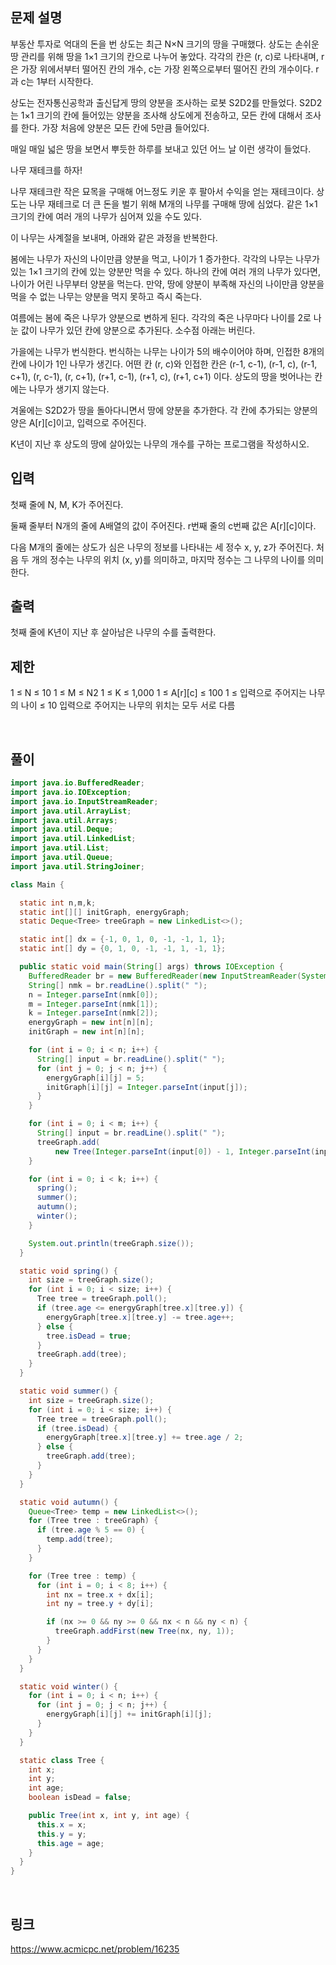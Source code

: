 ## 문제 설명
부동산 투자로 억대의 돈을 번 상도는 최근 N×N 크기의 땅을 구매했다. 상도는 손쉬운 땅 관리를 위해 땅을 1×1 크기의 칸으로 나누어 놓았다. 각각의 칸은 (r, c)로 나타내며, r은 가장 위에서부터 떨어진 칸의 개수, c는 가장 왼쪽으로부터 떨어진 칸의 개수이다. r과 c는 1부터 시작한다.

상도는 전자통신공학과 출신답게 땅의 양분을 조사하는 로봇 S2D2를 만들었다. S2D2는 1×1 크기의 칸에 들어있는 양분을 조사해 상도에게 전송하고, 모든 칸에 대해서 조사를 한다. 가장 처음에 양분은 모든 칸에 5만큼 들어있다.

매일 매일 넓은 땅을 보면서 뿌듯한 하루를 보내고 있던 어느 날 이런 생각이 들었다.

나무 재테크를 하자!

나무 재테크란 작은 묘목을 구매해 어느정도 키운 후 팔아서 수익을 얻는 재테크이다. 상도는 나무 재테크로 더 큰 돈을 벌기 위해 M개의 나무를 구매해 땅에 심었다. 같은 1×1 크기의 칸에 여러 개의 나무가 심어져 있을 수도 있다.

이 나무는 사계절을 보내며, 아래와 같은 과정을 반복한다.

봄에는 나무가 자신의 나이만큼 양분을 먹고, 나이가 1 증가한다. 각각의 나무는 나무가 있는 1×1 크기의 칸에 있는 양분만 먹을 수 있다. 하나의 칸에 여러 개의 나무가 있다면, 나이가 어린 나무부터 양분을 먹는다. 만약, 땅에 양분이 부족해 자신의 나이만큼 양분을 먹을 수 없는 나무는 양분을 먹지 못하고 즉시 죽는다.

여름에는 봄에 죽은 나무가 양분으로 변하게 된다. 각각의 죽은 나무마다 나이를 2로 나눈 값이 나무가 있던 칸에 양분으로 추가된다. 소수점 아래는 버린다.

가을에는 나무가 번식한다. 번식하는 나무는 나이가 5의 배수이어야 하며, 인접한 8개의 칸에 나이가 1인 나무가 생긴다. 어떤 칸 (r, c)와 인접한 칸은 (r-1, c-1), (r-1, c), (r-1, c+1), (r, c-1), (r, c+1), (r+1, c-1), (r+1, c), (r+1, c+1) 이다. 상도의 땅을 벗어나는 칸에는 나무가 생기지 않는다.

겨울에는 S2D2가 땅을 돌아다니면서 땅에 양분을 추가한다. 각 칸에 추가되는 양분의 양은 A[r][c]이고, 입력으로 주어진다.

K년이 지난 후 상도의 땅에 살아있는 나무의 개수를 구하는 프로그램을 작성하시오.

## 입력
첫째 줄에 N, M, K가 주어진다.

둘째 줄부터 N개의 줄에 A배열의 값이 주어진다. r번째 줄의 c번째 값은 A[r][c]이다.

다음 M개의 줄에는 상도가 심은 나무의 정보를 나타내는 세 정수 x, y, z가 주어진다. 처음 두 개의 정수는 나무의 위치 (x, y)를 의미하고, 마지막 정수는 그 나무의 나이를 의미한다.

## 출력
첫째 줄에 K년이 지난 후 살아남은 나무의 수를 출력한다.

## 제한
1 ≤ N ≤ 10
1 ≤ M ≤ N2
1 ≤ K ≤ 1,000
1 ≤ A[r][c] ≤ 100
1 ≤ 입력으로 주어지는 나무의 나이 ≤ 10
입력으로 주어지는 나무의 위치는 모두 서로 다름


<br>

## 풀이
```java
import java.io.BufferedReader;
import java.io.IOException;
import java.io.InputStreamReader;
import java.util.ArrayList;
import java.util.Arrays;
import java.util.Deque;
import java.util.LinkedList;
import java.util.List;
import java.util.Queue;
import java.util.StringJoiner;

class Main {

  static int n,m,k;
  static int[][] initGraph, energyGraph;
  static Deque<Tree> treeGraph = new LinkedList<>();

  static int[] dx = {-1, 0, 1, 0, -1, -1, 1, 1};
  static int[] dy = {0, 1, 0, -1, -1, 1, -1, 1};

  public static void main(String[] args) throws IOException {
    BufferedReader br = new BufferedReader(new InputStreamReader(System.in));
    String[] nmk = br.readLine().split(" ");
    n = Integer.parseInt(nmk[0]);
    m = Integer.parseInt(nmk[1]);
    k = Integer.parseInt(nmk[2]);
    energyGraph = new int[n][n];
    initGraph = new int[n][n];

    for (int i = 0; i < n; i++) {
      String[] input = br.readLine().split(" ");
      for (int j = 0; j < n; j++) {
        energyGraph[i][j] = 5;
        initGraph[i][j] = Integer.parseInt(input[j]);
      }
    }

    for (int i = 0; i < m; i++) {
      String[] input = br.readLine().split(" ");
      treeGraph.add(
          new Tree(Integer.parseInt(input[0]) - 1, Integer.parseInt(input[1]) - 1, Integer.parseInt(input[2])));
    }

    for (int i = 0; i < k; i++) {
      spring();
      summer();
      autumn();
      winter();
    }

    System.out.println(treeGraph.size());
  }

  static void spring() {
    int size = treeGraph.size();
    for (int i = 0; i < size; i++) {
      Tree tree = treeGraph.poll();
      if (tree.age <= energyGraph[tree.x][tree.y]) {
        energyGraph[tree.x][tree.y] -= tree.age++;
      } else {
        tree.isDead = true;
      }
      treeGraph.add(tree);
    }
  }

  static void summer() {
    int size = treeGraph.size();
    for (int i = 0; i < size; i++) {
      Tree tree = treeGraph.poll();
      if (tree.isDead) {
        energyGraph[tree.x][tree.y] += tree.age / 2;
      } else {
        treeGraph.add(tree);
      }
    }
  }

  static void autumn() {
    Queue<Tree> temp = new LinkedList<>();
    for (Tree tree : treeGraph) {
      if (tree.age % 5 == 0) {
        temp.add(tree);
      }
    }

    for (Tree tree : temp) {
      for (int i = 0; i < 8; i++) {
        int nx = tree.x + dx[i];
        int ny = tree.y + dy[i];

        if (nx >= 0 && ny >= 0 && nx < n && ny < n) {
          treeGraph.addFirst(new Tree(nx, ny, 1));
        }
      }
    }
  }

  static void winter() {
    for (int i = 0; i < n; i++) {
      for (int j = 0; j < n; j++) {
        energyGraph[i][j] += initGraph[i][j];
      }
    }
  }

  static class Tree {
    int x;
    int y;
    int age;
    boolean isDead = false;

    public Tree(int x, int y, int age) {
      this.x = x;
      this.y = y;
      this.age = age;
    }
  }
}
```

<br>

## 링크
https://www.acmicpc.net/problem/16235
